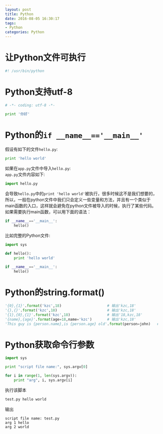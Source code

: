 ```yaml
---
layout: post
title: Python
date: 2016-08-05 16:30:17
tags:
- Python
categories: Python
---
```




# 让Python文件可执行
```python
#! /usr/bin/python
```

# Python支持utf-8
```python
# -*- coding: utf-8 -*-

print '你好'
```





# Python的`if __name__=='__main__'`
假设有如下的文件`hello.py`:
```python
print 'hello world'
```
如果在`app.py`文件中导入`hello.py`:    
`app.py`文件内容如下:
```python
import hello.py
```
会导致`hello.py`中的`print 'hello world'`被执行，很多时候这不是我们想要的，所以，一般在python文件中我们只会定义一些变量和方法，并且有一个类似于main函数的入口，这样就会避免在python文件被导入的时候，执行了某些代码。如果需要执行main函数，可以用下面的语法：
```python
if __name__=='__main__':
    hello()
```
比如完整的Python文件:
```python
import sys

def hello():
    print 'hello world'
    
if __name__=='__main__':
    hello()
```

# Python的string.format()
```python
'{0},{1}'.format('kzc',18)                     # 输出'kzc,18'  
'{},{}'.format('kzc',18)                       # 输出'kzc,18'  
'{1},{0},{1}'.format('kzc',18)                 # 输出'18,kzc,18'
'{name},{age}'.format(age=18,name='kzc')       # 输出'kzc,18'
'This guy is {person.name},is {person.age} old'.format(person=john)   # 输出 'This guy is john,is 26 old' 
```

# Python获取命令行参数
```python
import sys

print "script file name:", sys.argv[0]

for i in range(1, len(sys.argv)):
    print "arg", i, sys.argv[i]
```
执行该脚本
```bash
test.py hello world
```
输出
```text
script file name: test.py
arg 1 hello
arg 2 world
```
